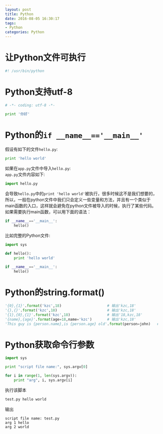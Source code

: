 ```yaml
---
layout: post
title: Python
date: 2016-08-05 16:30:17
tags:
- Python
categories: Python
---
```




# 让Python文件可执行
```python
#! /usr/bin/python
```

# Python支持utf-8
```python
# -*- coding: utf-8 -*-

print '你好'
```





# Python的`if __name__=='__main__'`
假设有如下的文件`hello.py`:
```python
print 'hello world'
```
如果在`app.py`文件中导入`hello.py`:    
`app.py`文件内容如下:
```python
import hello.py
```
会导致`hello.py`中的`print 'hello world'`被执行，很多时候这不是我们想要的，所以，一般在python文件中我们只会定义一些变量和方法，并且有一个类似于main函数的入口，这样就会避免在python文件被导入的时候，执行了某些代码。如果需要执行main函数，可以用下面的语法：
```python
if __name__=='__main__':
    hello()
```
比如完整的Python文件:
```python
import sys

def hello():
    print 'hello world'
    
if __name__=='__main__':
    hello()
```

# Python的string.format()
```python
'{0},{1}'.format('kzc',18)                     # 输出'kzc,18'  
'{},{}'.format('kzc',18)                       # 输出'kzc,18'  
'{1},{0},{1}'.format('kzc',18)                 # 输出'18,kzc,18'
'{name},{age}'.format(age=18,name='kzc')       # 输出'kzc,18'
'This guy is {person.name},is {person.age} old'.format(person=john)   # 输出 'This guy is john,is 26 old' 
```

# Python获取命令行参数
```python
import sys

print "script file name:", sys.argv[0]

for i in range(1, len(sys.argv)):
    print "arg", i, sys.argv[i]
```
执行该脚本
```bash
test.py hello world
```
输出
```text
script file name: test.py
arg 1 hello
arg 2 world
```
